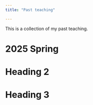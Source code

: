 ```yaml
---
title: "Past teaching"

---
```


This is a collection of my past teaching. 

2025 Spring
======


Heading 2
======

Heading 3
======
